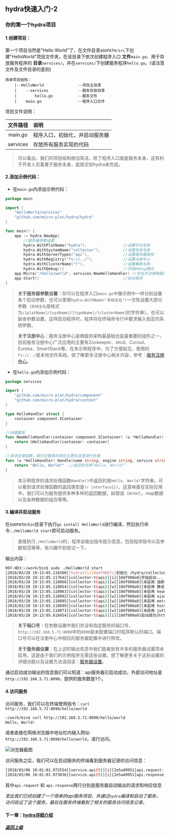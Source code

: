 ## hydra快速入门-2

### 你的第一个hydra项目

#### 1.创建项目：

第一个项目当然是"Hello World"了，在文件目录`$GOPATH/src`下创建"HelloWorld"项目文件夹，在该目录下依次创建程序入口 **文件**`main.go`、用于存放服务程序的 **目录**`services/`。并在`services/`下创建服务程序`hello.go`。(请注意文件及文件目录的差别)

	简单项目结构：
	    |--HelloWorld               --项目主目录
	    |    --services             --服务存放目录
	    |        hello.go         	--服务文件
	    |    main.go              	--程序入口文件

项目文件说明：

|  文件路径  |  说明   |
|:-------:|:-------|
|main.go|程序入口，初始化，并启动服务器|
|services|存放所有服务实现的代码|

>可以看出，我们的项目结构相当简洁，除了程序入口就是服务本身，这有利于开发人员着重于服务本身，底层交给hydra来完成。

#### 2.添加示例代码：

* 在`main.go`内添加示例代码：

```go
package main

import (
	"HelloWorld/services"
	"github.com/micro-plat/hydra/hydra"
)

func main() {
	app := hydra.NewApp(
		//服务器参数设置
		hydra.WithPlatName("hydra"),                //设置平台名称
		hydra.WithSystemName("collector"),          //设置系统名称
		hydra.WithServerTypes("api"),               //设置服务器类型
		hydra.WithRegistry("fs://../"),             //设置注册中心
		hydra.WithClusterName("t"),                 //设置集群名称
		hydra.WithDebug())                          //开启Debug模式
	app.Micro("/hello/world", services.NewHelloHandler) //命名并注册微服务
	app.Start()                                     //启动程序
}
```

>**关于服务器参数设置**：你可以在程序入口`main.go`中像示例中一样分别设置各个启动参数，也可以使用`hydra.WithName("系统全名")`一次性设置大部分参数（`系统全名`是格式为`/[platName]/[sysName]/[typeName]/[clusterName]`的字符串）。也可以缺省参数设置，这样启动程序时，程序将在终端命令行中要求输入指定的系统参数。
>
>**关于注册中心**：服务注册中心是微服务架构最基础也是最重要的组件之一，目前服务注册中心广泛应用的主要有Zookeeper、etcd、Consul、Eureka、SmartStack等。在本示例程序中，为了方便起见，使用的`fs://../`是本地文件系统。欲了解更多注册中心相关内容，参考：[服务注册中心](https://github.com/micro-plat/hydra/blob/master/manual/reference/registry.md)。

* 在`hello.go`内添加示例代码：

```go
package services

import (
	"github.com/micro-plat/hydra/component"
	"github.com/micro-plat/hydra/context"
)

type HelloHandler struct {
	container component.IContainer
}

//创建服务
func NewHelloHandler(container component.IContainer) (u *HelloHandler) {
	return &HelloHandler{container: container}
}

//请求处理函数，我们对服务的响应主要在这里进行处理
func (u *HelloHandler) Handle(name string, engine string, service string, ctx *context.Context) (r interface{}) {
	return "Hello, World!"	//返回字符串“Hello, World!”
}
```

>本示例程序的请求处理函数`Handle()`中返回的是`Hello, World!`字符串。可以看到请求处理函数的返回类型是`(r interface{})`，这意味着在实际应用中，我们可以为服务提供多种多样的返回数据，如错误（error），map数据以及各种数据的组合等等。

#### 3.编译并启动服务

在`$GOPATH/bin`目录下执行`go install HelloWorld`进行编译，然后执行命令:`./HelloWorld start`即可启动服务。

>直接执行`./HelloWorld`时，程序会输出指令提示信息，包括程序指令以及参数规范等等，有兴趣不妨尝试一下。

输出内容：

```sh
H97-HD3:~/work/bin$ sudo ./HelloWorld start
[2018/03/28 19:13:05.116500][hydra][i][8edf9667c]初始化 /hydra/collector/api/t
[2018/03/28 19:13:05.117642][collector-t(api)][i][10df900a0]开始启动...
[2018/03/28 19:13:05.118068][collector-t(api)][w][10df900a0][未启用 熔断设置]
[2018/03/28 19:13:05.118054][collector-t(api)][w][10df900a0][未启用 静态文件]
[2018/03/28 19:13:05.118063][collector-t(api)][w][10df900a0][未启用 header设置]
[2018/03/28 19:13:05.118092][collector-t(api)][w][10df900a0][未启用 ajax请求限制设置]
[2018/03/28 19:13:05.118095][collector-t(api)][w][10df900a0][未启用 metric设置]
[2018/03/28 19:13:05.118099][collector-t(api)][w][10df900a0][未启用 host设置]
[2018/03/28 19:13:05.118073][collector-t(api)][w][10df900a0][未启用 jwt设置]
[2018/03/28 19:13:05.618454][collector-t(api)][i][10df900a0]启动成功(http://192.168.5.71:8090,1)

```

>**关于端口号**：在参数设置中我们并没有指定服务的端口号，`http://192.168.5.71:8090`中的`8090`是未配置端口时程序默认的端口。端口号可以在注册中心中相应的服务器配置中进行修改。
>
>**关于服务器设置**：在上述的输出信息中我们能看到有许多的服务器设置项未启用，这是由于我们的示例程序无需这些设置。想了解更多关于这些设置的详细功能以及设置方法请阅读：[服务器设置](https://github.com/micro-plat/hydra/blob/master/README_New.md)。

通过启动成功输出的信息我们可以知道：api服务器已启动成功，外部访问地址是`http://192.168.5.71:8090`，提供的服务数是1个。

#### 4.访问服务

访问服务，我们可以在终端使用指令：`curl http://192.168.5.71:8090/hello/world`

```sh
~/work/bin$ curl http://192.168.5.71:8090/hello/world
Hello, World!
```

或者直接在网络浏览器中地址栏内输入网址: `http://192.168.5.71:8090/hello/world`，进行访问。

![浏览器截图](https://github.com/micro-plat/hydra/blob/master/images/browser.png?raw=true)

访问服务之后，我们可以在启动服务的终端看到服务器记录的访问信息：

```sh
[2018/03/06 10:01:01.972554][service.api(t)][i][2e5a49951]api.request: service GET /hello/world from 127.0.0.1
[2018/03/06 10:01:01.973036][service.api(t)][i][2e5a49951]api.response: service GET /hello/world 200  547.88µs
```

其中`api.request` 和 `api.response`两行分别是服务器自动输出的请求和响应信息

_至此我们已经创建了一个简单的api服务项目，并通过`hydra`编译和启动了服务，访问验证了这个服务，最后在服务终端看到了相关的服务访问信息记录。_

#### 下一章：[hydra详细介绍](https://github.com/micro-plat/hydra/blob/master/manual/quickstart/3.first_project.md)

##### [返回上级](https://github.com/micro-plat/hydra/blob/master/README_New.md)